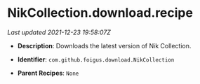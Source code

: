 # NikCollection.download.recipe

_Last updated 2021-12-23 19:58:07Z_

- **Description**: Downloads the latest version of Nik Collection.

- **Identifier**: `com.github.foigus.download.NikCollection`

- **Parent Recipes**: `None`